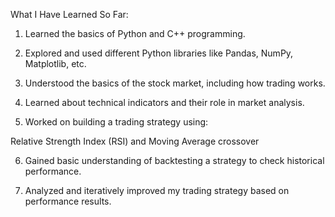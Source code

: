 What I Have Learned So Far:

1. Learned the basics of Python and C++ programming.

2. Explored and used different Python libraries like Pandas, NumPy, Matplotlib, etc.

3. Understood the basics of the stock market, including how trading works.

4. Learned about technical indicators and their role in market analysis.

5. Worked on building a trading strategy using:

 Relative Strength Index (RSI) and 
  Moving Average crossover

6. Gained basic understanding of backtesting a strategy to check historical performance.

7. Analyzed and iteratively improved my trading strategy based on performance results.
